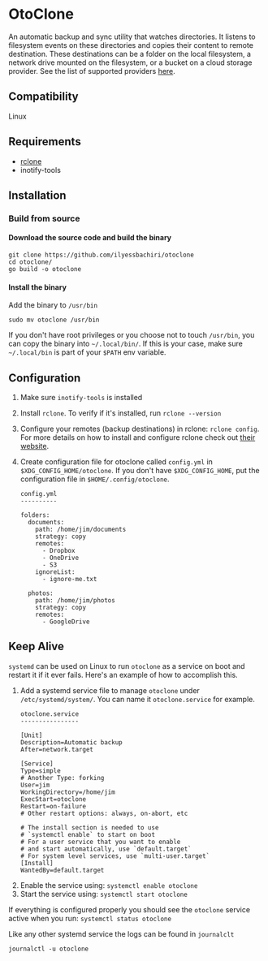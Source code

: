 # OtoClone

An automatic backup and sync utility that watches directories. It listens to
filesystem events on these directories and copies their content to remote
destination. These destinations can be a folder on the local filesystem, a
network drive mounted on the filesystem, or a bucket on a cloud storage
provider. See the list of supported providers [here](https://rclone.org/#providers). 

## Compatibility
Linux

## Requirements
- [rclone](https://github.com/rclone/rclone)
- inotify-tools

## Installation

### Build from source

#### Download the source code and build the binary

```
git clone https://github.com/ilyessbachiri/otoclone
cd otoclone/
go build -o otoclone
```

#### Install the binary

Add the binary to `/usr/bin`
```
sudo mv otoclone /usr/bin
```

If you don't have root privileges or you choose not to touch `/usr/bin`, you can
copy the binary into `~/.local/bin/`. If this is your case, make sure
`~/.local/bin` is part of your `$PATH` env variable.

## Configuration

1. Make sure `inotify-tools` is installed

2. Install `rclone`. To verify if it's installed, run `rclone --version`

3. Configure your remotes (backup destinations) in rclone: `rclone config`. For
   more details on how to install and configure rclone check out [their website](https://rclone.org/).

4. Create configuration file for otoclone called `config.yml` in
   `$XDG_CONFIG_HOME/otoclone`. If you don't have `$XDG_CONFIG_HOME`, put the
   configuration file in `$HOME/.config/otoclone`.

   ```
   config.yml
   ----------
   
   folders:
     documents:
       path: /home/jim/documents
       strategy: copy
       remotes:
         - Dropbox
         - OneDrive
         - S3
       ignoreList:
         - ignore-me.txt

     photos:
       path: /home/jim/photos
       strategy: copy
       remotes:
         - GoogleDrive
   ```

## Keep Alive

`systemd` can be used on Linux to run `otoclone` as a service on boot and
restart it if it ever fails. Here's an example of how to accomplish this.

1. Add a systemd service file to manage `otoclone` under `/etc/systemd/system/`.
   You can name it `otoclone.service` for example.
   ```
   otoclone.service
   ----------------
   
   [Unit]
   Description=Automatic backup
   After=network.target

   [Service]
   Type=simple
   # Another Type: forking
   User=jim
   WorkingDirectory=/home/jim
   ExecStart=otoclone
   Restart=on-failure
   # Other restart options: always, on-abort, etc

   # The install section is needed to use
   # `systemctl enable` to start on boot
   # For a user service that you want to enable
   # and start automatically, use `default.target`
   # For system level services, use `multi-user.target`
   [Install]
   WantedBy=default.target
   ```
2. Enable the service using: `systemctl enable otoclone`
3. Start the service using: `systemctl start otoclone`

If everything is configured properly you should see the `otoclone` service
active when you run: `systemctl status otoclone`

Like any other systemd service the logs can be found in `journalclt` 
```
journalctl -u otoclone
```

